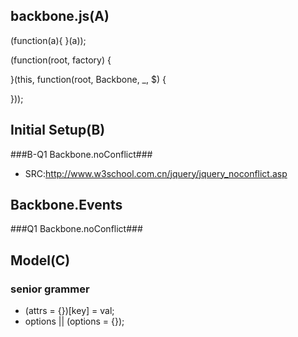 backbone.js(A)
-------------

(function(a){
 }(a));


(function(root, factory) {

}(this, function(root, Backbone, _, $) {

}));


Initial Setup(B)
-------------

###B-Q1 Backbone.noConflict###

- SRC:http://www.w3school.com.cn/jquery/jquery_noconflict.asp


Backbone.Events
---------------

###Q1 Backbone.noConflict###


Model(C)
----------------
### senior grammer ###

- (attrs = {})[key] = val;
- options || (options = {});